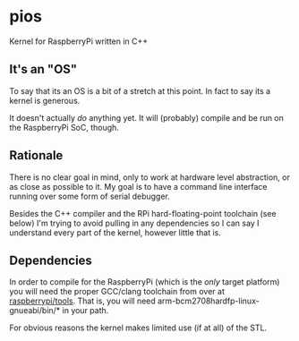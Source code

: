 # pios #

Kernel for RaspberryPi written in C++

## It's an "OS" ##

To say that its an OS is a bit of a stretch at this point. In fact to say
its a kernel is generous.

It doesn't actually _do_ anything yet. It will (probably) compile and be
run on the RaspberryPi SoC, though.

## Rationale ##

There is no clear goal in mind, only to work at hardware level abstraction,
or as close as possible to it. My goal is to have a command line interface
running over some form of serial debugger.

Besides the C++ compiler and the RPi hard-floating-point toolchain (see below)
I'm trying to avoid pulling in any dependencies so I can say I understand every
part of the kernel, however little that is.

## Dependencies ##

In order to compile for the RaspberryPi (which is the _only_ target platform)
you will need the proper GCC/clang toolchain from over at
[raspberrypi/tools](https://github.com/raspberrypi/tools.git). That is, you will need
arm-bcm2708hardfp-linux-gnueabi/bin/\* in your path.

For obvious reasons the kernel makes limited use (if at all) of the STL.

